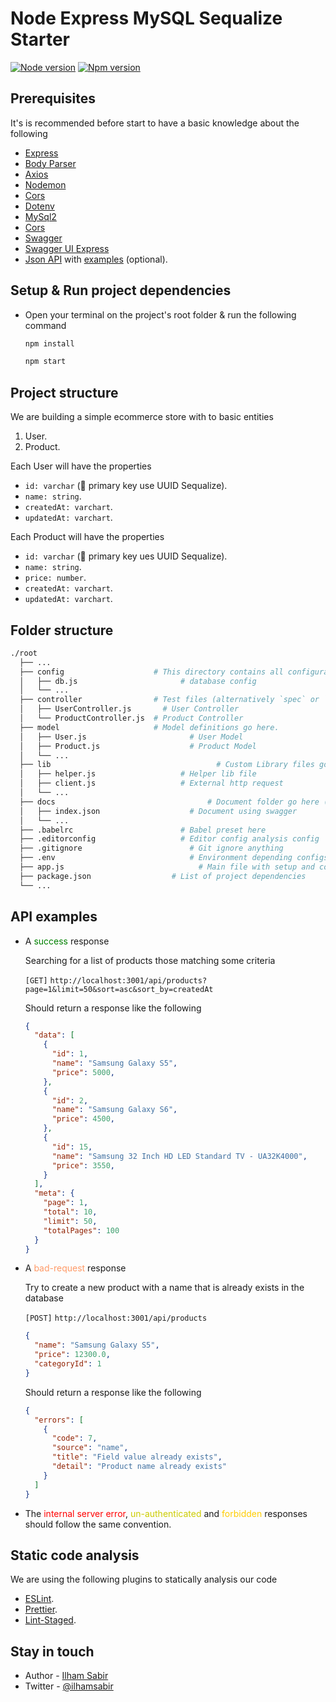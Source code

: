 # Node Express MySQL Sequalize Starter

[![Node version](https://img.shields.io/badge/Node%20-v14.17.3-brightgreen.svg)](https://nodejs.org/uk/blog/release/v14.17.3/)
[![Npm version](https://img.shields.io/badge/Npm%20%20-%3E=%20v6.x.x-brightgreen.svg?logo=npm)](https://nodejs.org/uk/blog/release/v6.0.0/)


## Prerequisites

It's is recommended before start to have a basic knowledge about the following

- [Express](https://www.npmjs.com/package/express)
- [Body Parser](https://www.npmjs.com/package/body-parser)
- [Axios](https://github.com/axios/axios)
- [Nodemon](https://github.com/remy/nodemon)
- [Cors](https://github.com/expressjs/cors)
- [Dotenv](https://github.com/motdotla/dotenv)
- [MySql2](https://github.com/sidorares/node-mysql2)
- [Cors](https://github.com/expressjs/cors)
- [Swagger](https://swagger.io/)
- [Swagger UI Express](https://github.com/scottie1984/swagger-ui-express)
- [Json API](https://jsonapi.org/) with [examples](https://jsonapi.org/examples/) (optional).


## Setup & Run project dependencies

- Open your terminal on the project's root folder & run the following command

  ```bash
  npm install

  npm start
  ```


## Project structure

We are building a simple ecommerce store with to basic entities

1. User.
2. Product.

Each User will have the properties

- `id: varchar` (🔑 primary key use UUID Sequalize).
- `name: string`.
- `createdAt: varchart`.
- `updatedAt: varchart`.

Each Product will have the properties

- `id: varchar` (🔑 primary key ues UUID Sequalize).
- `name: string`.
- `price: number`.
- `createdAt: varchart`.
- `updatedAt: varchart`.

## Folder structure

```bash
./root
  ├── ...
  ├── config                    # This directory contains all configuration files
  │   ├── db.js				          # database config
  │   └── ...
  ├── controller                # Test files (alternatively `spec` or `tests`
  │   ├── UserController.js		  # User Controller
  │   └── ProductController.js	# Product Controller
  ├── model                     # Model definitions go here.
  │   ├── User.js				        # User Model
  │   ├── Product.js				    # Product Model
  │   └── ...
  ├── lib							          # Custom Library files go in this folder
  │   ├── helper.js				      # Helper lib file
  │   ├── client.js				      # External http request
  │   └── ...
  ├── docs							        # Document folder go here (Swagger)
  │   ├── index.json				    # Document using swagger
  │   └── ...
  ├── .babelrc				          # Babel preset here
  ├── .editorconfig				      # Editor config analysis config
  ├── .gitignore				        # Git ignore anything
  ├── .env					            # Environment depending configs go here in respective files
  ├── app.js					          # Main file with setup and configuration for Express
  ├── package.json			        # List of project dependencies
  └── ...
```


## API examples

- A <span style="color: green">success</span> response

  Searching for a list of products those matching some criteria

  `[GET]` `http://localhost:3001/api/products?page=1&limit=50&sort=asc&sort_by=createdAt`

  Should return a response like the following

  ```json
  {
    "data": [
      {
        "id": 1,
        "name": "Samsung Galaxy S5",
        "price": 5000,
      },
      {
        "id": 2,
        "name": "Samsung Galaxy S6",
        "price": 4500,
      },
      {
        "id": 15,
        "name": "Samsung 32 Inch HD LED Standard TV - UA32K4000",
        "price": 3550,
      }
    ],
    "meta": {
      "page": 1,
      "total": 10,
      "limit": 50,
      "totalPages": 100
    }
  }
  ```

- A <span style="color: #FF9966">bad-request</span> response

  Try to create a new product with a name that is already exists in the database

  `[POST]` `http://localhost:3001/api/products`

  ```json
  {
    "name": "Samsung Galaxy S5",
    "price": 12300.0,
    "categoryId": 1
  }
  ```

  Should return a response like the following

  ```json
  {
    "errors": [
      {
        "code": 7,
        "source": "name",
        "title": "Field value already exists",
        "detail": "Product name already exists"
      }
    ]
  }
  ```

- The <span style="color: red">internal server error</span>, <span style="color: #cc0">un-authenticated</span> and <span style="color: #ffcc00">forbidden</span> responses should follow the same convention.


## Static code analysis

We are using the following plugins to statically analysis our code

- [ESLint](https://eslint.org/).
- [Prettier](https://prettier.io/).
- [Lint-Staged](https://www.npmjs.com/package/lint-staged).


## Stay in touch
- Author - [Ilham Sabir](https://ilhamsabir.github.io)
- Twitter - [@ilhamsabir](https://twitter.com/ilhamsabir)




